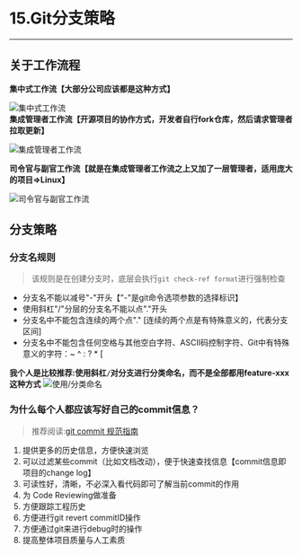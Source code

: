 # 15.Git分支策略
---

## 关于工作流程
**集中式工作流【大部分公司应该都是这种方式】**

![集中式工作流](/images/article/git/centralization-branch.jpg)  
**集成管理者工作流【开源项目的协作方式，开发者自行fork仓库，然后请求管理者拉取更新】**

![集成管理者工作流](/images/article/git/integration-manager.jpg)

**司令官与副官工作流【就是在集成管理者工作流之上又加了一层管理者，适用庞大的项目=>Linux】**

![司令官与副官工作流](/images/article/git/commander-and-adjutant.jpg)

## 分支策略
### 分支名规则
> 该规则是在创建分支时，底层会执行`git check-ref format`进行强制检查

- 分支名不能以减号"-"开头【"-"是git命令选项参数的选择标识】
- 使用斜杠"/"分层的分支名不能以点"."开头
- 分支名中不能包含连续的两个点"." [连续的两个点是有特殊意义的，代表分支区间]
- 分支名中不能包含任何空格与其他空白字符、ASCII码控制字符、Git中有特殊意义的字符：~ ^ : ? * [

**我个人是比较推荐:使用斜杠`/`对分支进行分类命名，而不是全部都用feature-xxx这种方式**
![使用/分类命名](/images/article/git/category-branch.jpg)


### 为什么每个人都应该写好自己的commit信息？
> 推荐阅读:[git commit 规范指南](https://segmentfault.com/a/1190000009048911)

1. 提供更多的历史信息，方便快速浏览
2. 可以过滤某些commit（比如文档改动），便于快速查找信息【commit信息即项目的change log】
3. 可读性好，清晰，不必深入看代码即可了解当前commit的作用
4. 为 Code Reviewing做准备
5. 方便跟踪工程历史
6. 方便进行git revert commitID操作
7. 方便通过git来进行debug时的操作
8. 提高整体项目质量与人工素质